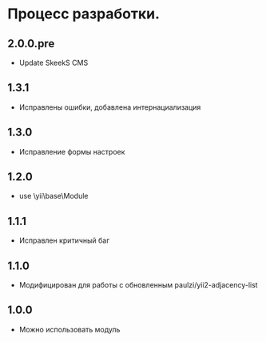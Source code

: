 Процесс разработки.
==============

2.0.0.pre
-----------------
  * Update SkeekS CMS

1.3.1
-----------------
  * Исправлены ошибки, добавлена интернациализация

1.3.0
-----------------
  * Исправление формы настроек

1.2.0
-----------------
  * use \yii\base\Module

1.1.1
-----------------
  * Исправлен критичный баг
 
1.1.0
-----------------
  * Модифицирован для работы с обновленным paulzi/yii2-adjacency-list

1.0.0
-----------------
  * Можно использовать модуль
